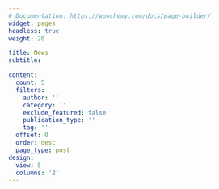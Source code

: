 ```yaml
---
# Documentation: https://wowchemy.com/docs/page-builder/
widget: pages
headless: true
weight: 20

title: News
subtitle:

content:
  count: 5
  filters:
    author: ''
    category: ''
    exclude_featured: false
    publication_type: ''
    tag: ''
  offset: 0
  order: desc
  page_type: post
design:
  view: 5
  columns: '2'
---
```

